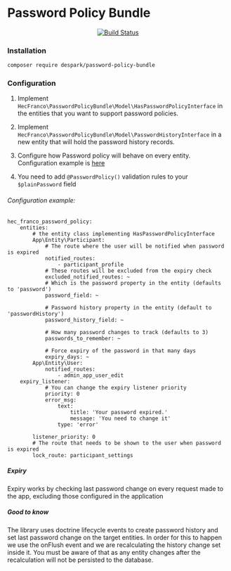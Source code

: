 # Password Policy Bundle

<p align="center">
<a href="https://travis-ci.org/despark/password-policy-bundle"><img src="https://travis-ci.org/despark/password-policy-bundle.svg?branch=master" alt="Build Status"></a>
</p>

### Installation
```bash
composer require despark/password-policy-bundle
```

### Configuration

1. Implement `HecFranco\PasswordPolicyBundle\Model\HasPasswordPolicyInterface` in the entities
that you want to support password policies.

1. Implement `HecFranco\PasswordPolicyBundle\Model\PasswordHistoryInterface` in a new entity that will hold the password
history records.

1. Configure how Password policy will behave on every entity. Configuration example is [here](#configuration-example)

1. You need to add `@PasswordPolicy()` validation rules to your `$plainPassword` field

###### Configuration example:
```
hec_franco_password_policy:
    entities:
        # the entity class implementing HasPasswordPolicyInterface
        App\Entity\Participant:
            # The route where the user will be notified when password is expired
            notified_routes: 
                - participant_profile
            # These routes will be excluded from the expiry check
            excluded_notified_routes: ~
            # Which is the password property in the entity (defaults to 'password')
            password_field: ~

            # Password history property in the entity (default to 'passwordHistory')
            password_history_field: ~

            # How many password changes to track (defaults to 3)
            passwords_to_remember: ~

            # Force expiry of the password in that many days
            expiry_days: ~
        App\Entity\User:
            notified_routes: 
                - admin_app_user_edit
    expiry_listener:
            # You can change the expiry listener priority
            priority: 0
            error_msg:
                text:
                    title: 'Your password expired.'
                    message: 'You need to change it'
                type: 'error'

        listener_priority: 0
        # The route that needs to be shown to the user when password is expired
        lock_route: participant_settings
```

##### Expiry
Expiry works by checking last password change on every request made to the app, excluding those configured in the application

##### Good to know
The library uses doctrine lifecycle events to create password history and set last password change on the target entities.
In order for this to happen we use the onFlush event and we are recalculating the history change set inside it.
You must be aware of that as any entity changes after the recalculation will not be persisted to the database.
